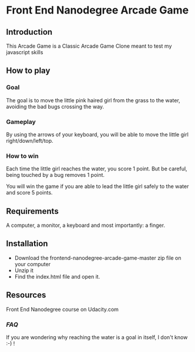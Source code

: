 
# Front End Nanodegree Arcade Game #

## Introduction
This Arcade Game is a Classic Arcade Game Clone meant to test my javascript skills

## How to play ##

### Goal ###
The goal is to move the little pink haired girl from the grass to the water, avoiding the bad bugs crossing the way.

### Gameplay ###
By using the arrows of your keyboard, you will be able to move the little girl right/down/left/top. 

### How to win ###
Each time the little girl reaches the water, you score 1 point. But be careful, being touched by a bug removes 1 point.

You will win the game if you are able to lead the little girl safely to the water and score 5 points.


## Requirements ##
A computer, a monitor, a keyboard and most importantly: a finger.


## Installation ##
- Download the frontend-nanodegree-arcade-game-master zip file on your computer
- Unzip it	
- Find the index.html file and open it.


## Resources ##
Front End Nanodegree course on Udacity.com


### _FAQ_ ###
If you are wondering why reaching the water is a goal in itself, I don't know :-) !

